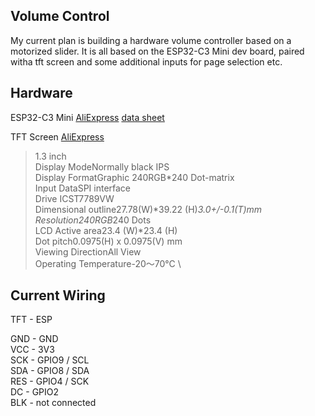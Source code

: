 ## Volume Control

My current plan is building a hardware volume controller based on a motorized slider. It is all based on the ESP32-C3 Mini dev board, paired witha tft screen and some additional inputs for page selection etc.

## Hardware

ESP32-C3 Mini [AliExpress](https://www.aliexpress.com/item/1005006334515931.html) [data sheet](https://ae01.alicdn.com/kf/S45a14239903a4132a32cc4ab52abfeadq.jpg) 

TFT Screen [AliExpress](https://www.aliexpress.com/item/1005006368548507.html)
> 1.3 inch \
> Display ModeNormally black IPS \
> Display FormatGraphic 240RGB*240 Dot-matrix \
> Input DataSPI interface \
> Drive ICST7789VW \
> Dimensional outline27.78(W)*39.22 (H)*3.0+/-0.1(T)mm \
> Resolution240RGB*240 Dots \
> LCD Active area23.4 (W)*23.4 (H) \
> Dot pitch0.0975(H) x 0.0975(V) mm \
> Viewing DirectionAll View \
> Operating Temperature-20～70°C \

## Current Wiring

TFT - ESP

GND - GND \
VCC - 3V3 \
SCK - GPIO9 / SCL \
SDA - GPIO8 / SDA \
RES - GPIO4 / SCK \
DC  - GPIO2 \
BLK - not connected 
